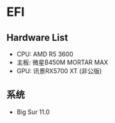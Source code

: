 # EFI

## Hardware List
- CPU: AMD R5 3600
- 主板: 微星B450M MORTAR MAX
- GPU: 讯景RX5700 XT (非公版)

## 系统
- Big Sur 11.0

